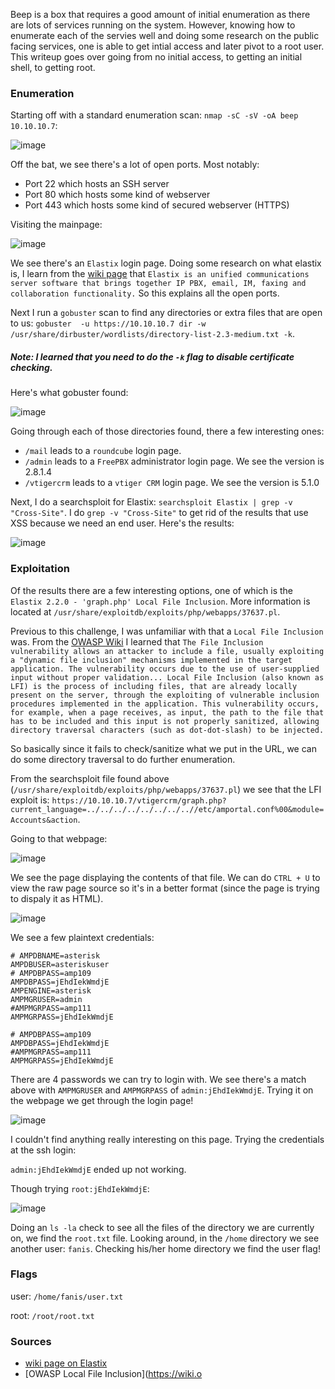 Beep is a box that requires a good amount of initial enumeration as there are lots of services running on the system. However, knowing how to enumerate each of the servies well and doing some research on the public facing services, one is able to get intial access and later pivot to a root user. This writeup goes over going from no initial access, to getting an initial shell, to getting root. 

### Enumeration

Starting off with a standard enumeration scan: ```nmap -sC -sV -oA beep 10.10.10.7```:

![image](https://user-images.githubusercontent.com/41026969/72547292-5e634e80-385a-11ea-9ee7-b2f22af28ee2.png)

Off the bat, we see there's a lot of open ports. Most notably:

- Port 22 which hosts an SSH server
- Port 80 which hosts some kind of webserver
- Port 443 which hosts some kind of secured webserver (HTTPS)

Visiting the mainpage:

![image](https://user-images.githubusercontent.com/41026969/72669304-298ffc80-39fe-11ea-8196-e0ec5b047f58.png)

We see there's an ```Elastix``` login page. Doing some research on what elastix is, I learn from the [wiki page](https://en.wikipedia.org/wiki/Elastix) that ```Elastix is an unified communications server software that brings together IP PBX, email, IM, faxing and collaboration functionality.``` So this explains all the open ports.

Next I run a ```gobuster``` scan to find any directories or extra files that are open to us: ```gobuster  -u https://10.10.10.7 dir -w /usr/share/dirbuster/wordlists/directory-list-2.3-medium.txt -k```.

##### Note: I learned that you need to do the ```-k``` flag to disable certificate checking. 

Here's what gobuster found:

![image](https://user-images.githubusercontent.com/41026969/72669457-d028cd00-39ff-11ea-90b9-41c31aba952c.png)

Going through each of those directories found, there a few interesting ones:
- ```/mail``` leads to a ```roundcube``` login page.
- ```/admin``` leads to a ```FreePBX``` administrator login page. We see the version is 2.8.1.4
- ```/vtigercrm``` leads to a ```vtiger CRM``` login page. We see the version is 5.1.0

Next, I do a searchsploit for Elastix: ```searchsploit Elastix | grep -v "Cross-Site"```. I do ```grep -v "Cross-Site"``` to get rid of the results that use XSS because we need an end user. Here's the results:

![image](https://user-images.githubusercontent.com/41026969/72669919-aecadf80-3a05-11ea-8d99-5d84b39d67b5.png)

### Exploitation

Of the results there are a few interesting options, one of which is the ```Elastix 2.2.0 - 'graph.php' Local File Inclusion```. More information is located at ```/usr/share/exploitdb/exploits/php/webapps/37637.pl```.

Previous to this challenge, I was unfamiliar with that a ```Local File Inclusion``` was. From the [OWASP Wiki](https://wiki.owasp.org/index.php/Testing_for_Local_File_Inclusion) I learned that ```The File Inclusion vulnerability allows an attacker to include a file, usually exploiting a "dynamic file inclusion" mechanisms implemented in the target application. The vulnerability occurs due to the use of user-supplied input without proper validation... Local File Inclusion (also known as LFI) is the process of including files, that are already locally present on the server, through the exploiting of vulnerable inclusion procedures implemented in the application. This vulnerability occurs, for example, when a page receives, as input, the path to the file that has to be included and this input is not properly sanitized, allowing directory traversal characters (such as dot-dot-slash) to be injected. ```

So basically since it fails to check/sanitize what we put in the URL, we can do some directory traversal to do further enumeration.

From the searchsploit file found above (```/usr/share/exploitdb/exploits/php/webapps/37637.pl```) we see that the LFI exploit is: ```https://10.10.10.7/vtigercrm/graph.php?current_language=../../../../../../../..//etc/amportal.conf%00&module=Accounts&action```.

Going to that webpage:

![image](https://user-images.githubusercontent.com/41026969/72670011-55af7b80-3a06-11ea-80dc-f4300096b455.png)

We see the page displaying the contents of that file. We can do ```CTRL + U``` to view the raw page source so it's in a better format (since the page is trying to dispaly it as HTML).

![image](https://user-images.githubusercontent.com/41026969/72670026-80013900-3a06-11ea-8f6d-70f05c562b36.png)

We see a few plaintext credentials:

```
# AMPDBNAME=asterisk
AMPDBUSER=asteriskuser
# AMPDBPASS=amp109
AMPDBPASS=jEhdIekWmdjE
AMPENGINE=asterisk
AMPMGRUSER=admin
#AMPMGRPASS=amp111
AMPMGRPASS=jEhdIekWmdjE
```

```
# AMPDBPASS=amp109
AMPDBPASS=jEhdIekWmdjE
#AMPMGRPASS=amp111
AMPMGRPASS=jEhdIekWmdjE
```
There are 4 passwords we can try to login with. We see there's a match above with ```AMPMGRUSER``` and ```AMPMGRPASS``` of ```admin:jEhdIekWmdjE```. Trying it on the webpage we get through the login page!

![image](https://user-images.githubusercontent.com/41026969/72670089-5dbbeb00-3a07-11ea-8e39-a94731e34e30.png)

I couldn't find anything really interesting on this page. Trying the credentials at the ssh login:

```admin:jEhdIekWmdjE``` ended up not working.

Though trying ```root:jEhdIekWmdjE```:

![image](https://user-images.githubusercontent.com/41026969/72670110-a4114a00-3a07-11ea-9ac4-e8e276bad65e.png)

Doing an ```ls -la``` check to see all the files of the directory we are currently on, we find the ```root.txt``` file. Looking around, in the ```/home``` directory we see another user: ```fanis```. Checking his/her home directory we find the user flag!

### Flags
user: ```/home/fanis/user.txt```

root: ```/root/root.txt```

### Sources
- [wiki page on Elastix](https://en.wikipedia.org/wiki/Elastix)
- [OWASP Local File Inclusion](https://wiki.o